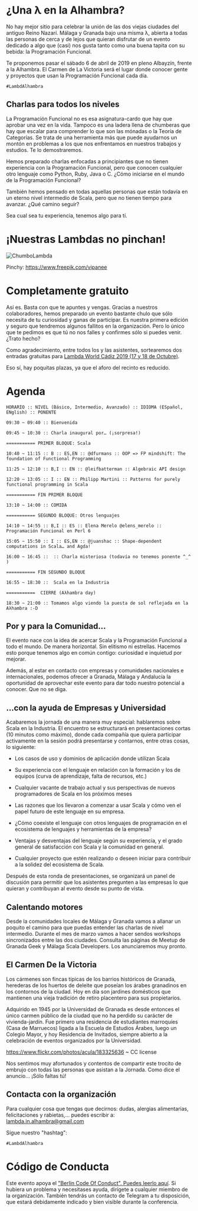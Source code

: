 # ¿Una λ en la Alhambra?

No hay mejor sitio para celebrar la unión de las dos viejas ciudades del antiguo Reino Nazarí. Málaga y Granada bajo una misma λ, abierta a todas las personas de cerca y de lejos que quieran disfrutar de un evento dedicado a algo que (casi) nos gusta tanto como una buena tapita con su bebida:  la Programación Funcional.

Te proponemos pasar el sábado 6 de abril de 2019 en pleno Albayzín, frente a la Alhambra. El Carmen de La Victoria será el lugar donde conocer gente y proyectos que usan la Programación Funcional cada día.

	#LambdAlhambra

 

## Charlas para todos los niveles

La Programación Funcional no es esa asignatura-cardo que hay que aprobar una vez en la vida. Tampoco es una ladera llena de chumberas que hay que escalar para comprender lo que son las mónadas o la Teoría de Categorías. Se trata de una herramienta más que puede ayudarnos un montón en problemas a los que nos enfrentamos en nuestros trabajos y estudios. Te lo demostraremos.

Hemos preparado charlas enfocadas a principiantes que no tienen experiencia con la Programación Funcional, pero que conocen cualquier otro lenguaje como Python, Ruby, Java o C. ¿Cómo iniciarse en el mundo de la Programación Funcional?

También hemos pensado en todas aquellas personas que están todavía en un eterno nivel intermedio de Scala, pero que no tienen tiempo para avanzar. ¿Qué camino seguir?

Sea cual sea tu experiencia, tenemos algo para tí.

 

# ¡Nuestras Lambdas no pinchan!

 

![ChumboLambda](https://cdn.evbuc.com/eventlogos/81323231/mascot-1.png)

Pinchy: https://www.freepik.com/vipanee



# Completamente gratuito

Así es. Basta con que te apuntes y vengas. Gracias a nuestros colaboradores, hemos preparado un evento bastante chulo que sólo necesita de tu curiosidad y ganas de participar. Es nuestra primera edición y seguro que tendremos algunos fallitos en la organización. Pero lo único que te pedimos es que tú no nos falles y confirmes sólo si puedes venir. ¿Trato hecho?

Como agradecimiento, entre todos los y las asistentes, sortearemos dos entradas gratuitas para [Lambda World Cádiz 2019 (17 y 18 de Octubre)](http://cadiz.lambda.world/).

Eso sí, hay poquitas plazas, ya que el aforo del recinto es reducido.

 

# Agenda


```
HORARIO :: NIVEL (Básico, Intermedio, Avanzado) :: IDIOMA (ESpañol, ENglish) :: PONENTE

09:30 ~ 09:40 :: Bienvenida

09:45 ~ 10:30 :: Charla inaugural por… (¡sorpresa!)

=========== PRIMER BLOQUE: Scala

10:40 ~ 11:15 :: B :: ES,EN :: @dfurmans :: OOP => FP mindshift: The foundation of Functional Programming

11:25 ~ 12:10 :: B,I :: EN :: @leifbatterman :: Algebraic API design

12:20 ~ 13:05 :: I :: EN :: Philipp Martini :: Patterns for purely functional programming in Scala

=========== FIN PRIMER BLOQUE

13:10 ~ 14:00 :: COMIDA

=========== SEGUNDO BLOQUE: Otros lenguajes

14:10 ~ 14:55 :: B,I :: ES :: Elena Merelo @elens_merelo :: Programación Funcional en Perl 6

15:05 ~ 15:50 :: I :: ES,EN :: @juanshac :: Shape-dependent computations in Scala… and Agda!

16:00 ~ 16:45 ::  :: Charla misteriosa (todavía no tenemos ponente ^_^ )

=========== FIN SEGUNDO BLOQUE

16:55 ~ 18:30 ::  Scala en la Industria

===========  CIERRE (Aλhambra day)

18:30 ~ 21:00 :: Tomamos algo viendo la puesta de sol reflejada en la Aλhambra :-D

```

## Por y para la Comunidad…

El evento nace con la idea de acercar Scala y la Programación Funcional a todo el mundo. De manera horizontal. Sin elitismo ni estrellas. Hacemos esto porque tenemos algo en común contigo: curiosidad e inquietud por mejorar.

Además, al estar en contacto con empresas y comunidades nacionales e internacionales, podemos ofrecer a Granada, Málaga y Andalucía la oportunidad de aprovechar este evento para dar todo nuestro potencial a conocer. Que no se diga.

 

## …con la ayuda de Empresas y Universidad

 Acabaremos la jornada de una manera muy especial: hablaremos sobre Scala en la Industria. El encuentro se estructurará en presentaciones cortas (10 minutos como máximo), donde cada compañía que quiera participar activamente en la sesión podrá presentarse y contarnos, entre otras cosas, lo siguiente:


*  Los casos de uso y dominios de aplicación donde utilizan Scala

*   Su experiencia con el lenguaje en relación con la formación y los de equipos (curva de aprendizaje, falta de recursos, etc.)

*   Cualquier vacante de trabajo actual y sus perspectivas de nuevos programadores de Scala en los próximos meses

*   Las razones que los llevaron a comenzar a usar Scala y cómo ven el papel futuro de este lenguaje en su empresa.

*    ¿Cómo coexiste el lenguaje con otros lenguajes de programación en el ecosistema de lenguajes y herramientas de la empresa?

*    Ventajas y desventajas del lenguaje según su experiencia, y el grado general de satisfacción con Scala y la comunidad en general.

*    Cualquier proyecto que estén realizando o deseen iniciar para contribuir a la solidez del ecosistema de Scala.

Después de esta ronda de presentaciones, se organizará un panel de discusión para permitir que los asistentes pregunten a las empresas lo que quieran y contribuyan al evento desde su punto de vista.

 

## Calentando motores

Desde la comunidades locales de Málaga y Granada vamos a allanar un poquito el camino para que puedas entender las charlas de nivel intermedio. Durante el mes de marzo vamos a hacer sendos workshops sincronizados entre las dos ciudades. Consulta las páginas de Meetup de Granada Geek y Málaga Scala Developers. Los anunciaremos muy pronto.

 

## El Carmen De la Victoria

Los cármenes son fincas típicas de los barrios históricos de Granada, herederas de los huertos de deleite que poseían los árabes granadinos en los contornos de la ciudad. Hoy en día son jardines domésticos que mantienen una vieja tradición de retiro placentero para sus propietarios.

Adquirido en 1945 por la Universidad de Granada es desde entonces el único carmen público de la ciudad que no ha perdido su carácter de vivienda-jardín. Fue primero una residencia de estudiantes marroquíes (Casa de Marruecos) ligada a la Escuela de Estudios Árabes, luego un Colegio Mayor, y hoy Residencia de Invitados, siempre abierto a la celebración de eventos organizados por la Universidad.

https://www.flickr.com/photos/acula/183325636 ~ CC license

Nos sentimos muy afortunados y contentos de compartir este trocito de embrujo con todas las personas que asistan a la Jornada. Como dice el anuncio… ¡Sólo faltas tú!

 

## Contacta con la organización

Para cualquier cosa que tengas que decirnos: dudas, alergias alimentarias, felicitaciones y rabietas,… puedes escribir a: lambda.in.alhambra@gmail.com

Sigue nuestro "hashtag":

    #LambdAlhambra

 

# Código de Conducta

Este evento apoya el ["Berlin Code Of Conduct". Puedes leerlo aquí](https://berlincodeofconduct.org/es/). Si hubiera un problema y necesitases ayuda, dirígete a cualquier miembro de la organización. También tendrás un contacto de Telegram a tu disposición, que estará debidamente indicado y bien visible durante la conferencia.


